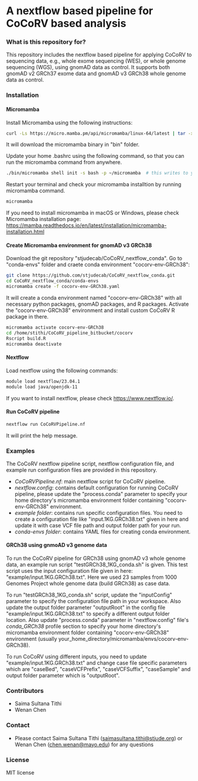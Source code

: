 # A nextflow based pipeline for CoCoRV based analysis #

### What is this repository for? ###
This repository includes the nextflow based pipeline for applying CoCoRV to sequencing data, e.g., whole exome sequencing (WES), or whole genome sequencing (WGS), using gnomAD data as control. It supports both gnomAD v2 GRCh37 exome data and gnomAD v3 GRCh38 whole genome data as control.    

### Installation ###
#### Micromamba ####
Install Micromamba using the following instructions:
```bash
curl -Ls https://micro.mamba.pm/api/micromamba/linux-64/latest | tar -xvj bin/micromamba
```
It will download the micromamba binary in "bin" folder.

Update your home .bashrc using the following command, so that you can run the micromamba command from anywhere.
```bash
./bin/micromamba shell init -s bash -p ~/micromamba  # this writes to your home .bashrc file and creates a micromamba folder in your home directory which will contain all of your conda environments created by micromamba
```
Restart your terminal and check your micromamba installtion by running micromamba command.
```bash
micromamba
```

If you need to install micromamba in macOS or Windows, please check Micromamba installation page: https://mamba.readthedocs.io/en/latest/installation/micromamba-installation.html

#### Create Micromamba environment for gnomAD v3 GRCh38 ####
Download the git repository "stjudecab/CoCoRV_nextflow_conda". Go to "conda-envs" folder and craete conda environment "cocorv-env-GRCh38":
```bash
git clone https://github.com/stjudecab/CoCoRV_nextflow_conda.git
cd CoCoRV_nextflow_conda/conda-envs
micromamba create -f cocorv-env-GRCh38.yaml
```
It will create a conda environment named "cocorv-env-GRCh38" with all necessary python packages, gnomAD packages, and R packages. 
Activate the "cocorv-env-GRCh38" environment and install custom CoCoRV R package in there.
```bash
micromamba activate cocorv-env-GRCh38
cd /home/stithi/CoCoRV_pipeline_bitbucket/cocorv
Rscript build.R
micromamba deactivate
```

#### Nextflow ####
Load nextflow using the following commands:
```bash
module load nextflow/23.04.1
module load java/openjdk-11
```
If you want to install nextflow, please check https://www.nextflow.io/.

#### Run CoCoRV pipeline ####
```bash
nextflow run CoCoRVPipeline.nf
```
It will print the help message.

### Examples ###
The CoCoRV nextflow pipeline script, nextflow configuration file, and example run configuration files are provided in this repository.

* *CoCoRVPipeline.nf*: main nextflow script for CoCoRV pipeline.
* *nextflow.config*: contains default configuration for running CoCoRV pipeline, please update the "process.conda" parameter to specify your home directory's micromamba environment folder containing "cocorv-env-GRCh38" environment.
* *example folder*: contains run specific configuration files. You need to create a configuration file like "input.1KG.GRCh38.txt" given in here and update it with case VCF file path and output folder path for your run.
* *conda-envs folder*: contains YAML files for creating conda environment.

#### GRCh38 using gnmoAD v3 genome data ####
To run the CoCoRV pipeline for GRCh38 using gnomAD v3 whole genome data, an example run script "testGRCh38_1KG_conda.sh" is given. This test script uses the input configuration file given in here: "example/input.1KG.GRCh38.txt". Here we used 23 samples from 1000 Genomes Project whole genome data (build GRCh38) as case data.

To run "testGRCh38_1KG_conda.sh" script, update the "inputConfig" parameter to specify the configuration file path in your workspace. Also update the output folder parameter "outputRoot" in the config file "example/input.1KG.GRCh38.txt" to specify a different output folder location. Also update "process.conda" parameter in "nextflow.config" file's *conda_GRCh38* profile section to specify your home directory's micromamba environment folder containing "cocorv-env-GRCh38" environment (usually your_home_directory/micromamba/envs/cocorv-env-GRCh38).

To run CoCoRV using different inputs, you need to update "example/input.1KG.GRCh38.txt" and change case file specific parameters which are "caseBed", "caseVCFPrefix", "caseVCFSuffix", "caseSample" and output folder parameter which is "outputRoot".

### Contributors ###
* Saima Sultana Tithi
* Wenan Chen

### Contact ###
* Please contact Saima Sultana Tithi (saimasultana.tithi@stjude.org) or Wenan Chen (chen.wenan@mayo.edu) for any questions

### License ###
MIT license
